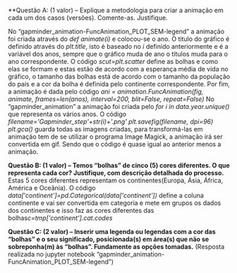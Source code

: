 **Questão A: (1 valor) – Explique a metodologia para criar a animação em cada um dos casos (versões). Comente-as. Justifique.

No “gapminder_animation-FuncAnimation_PLOT_SEM-legend” a animação foi criada através do *def animate(i)* e colocou-se o ano. O titulo do gráfico é definido através do *plt.title*, isto é baseado no *i* definido anteriormente e é a variável dos anos, sempre que o gráfico muda de ano o títulos muda para o ano correspondente. O código *scut=plt.scatter* define as bolhas e como elas se formam e estas estão de acordo com a esperança média de vida no gráfico, o tamanho das bolhas está de acordo com o tamanho da população do país e a cor da bolha é definida pelo continente correspondente.  Por fim, a animação é dada pelo código *ani = animation.FuncAnimation(fig, animate, frames=len(anos), interval=200, blit=False, repeat=False)*
No “gapminder_animation” a animação foi criada pelo *for i in data.year.unique()* que representa os vários anos. O código *filename='Gapminder_step'+str(i)+'.png' plt.savefig(filename, dpi=96) plt.gca()*  guarda todas as imagens criadas, para transformá-las em animação tem de se utilizar o programa Image Magick, a animação irá ser convertida em gif. Sendo que o código é quase igual ao anterior menos a animação.

**Questão B: (1 valor) – Temos “bolhas” de cinco (5) cores diferentes. O que representa cada cor? Justifique, com descrição detalhada do processo.**
Estas 5 cores diferentes representam os continentes(Europa, Ásia, África, América e Oceânia). O código *data['continent']=pd.Categorical(data['continent'])* define a coluna continente e vai ser convertida em categoria e mete em grupos os dados dos continentes e isso faz as cores diferentes das bolhas*c=tmp['continent'].cat.codes* 

**Questão C: (2 valor) – Inserir uma legenda ou legendas com a cor das “bolhas” e o seu significado, posicionada(s) em área(s) que não se sobreponha(m) às “bolhas”. Fundamente as opções tomadas.**
 (Resposta realizada no jupyter notebook “gapminder_animation-FuncAnimation_PLOT_SEM-legend”)